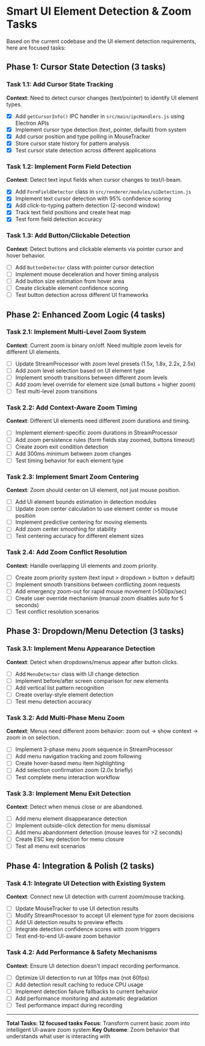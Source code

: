 # Smart UI Element Detection & Zoom Tasks

Based on the current codebase and the UI element detection requirements, here are focused tasks:

## Phase 1: Cursor State Detection (3 tasks)

### Task 1.1: Add Cursor State Tracking
**Context**: Need to detect cursor changes (text/pointer) to identify UI element types.
- [x] Add `getCursorInfo()` IPC handler in `src/main/ipcHandlers.js` using Electron APIs
- [x] Implement cursor type detection (text, pointer, default) from system
- [x] Add cursor position and type polling in MouseTracker
- [x] Store cursor state history for pattern analysis
- [x] Test cursor state detection across different applications

### Task 1.2: Implement Form Field Detection
**Context**: Detect text input fields when cursor changes to text/I-beam.
- [x] Add `FormFieldDetector` class in `src/renderer/modules/uiDetection.js`
- [x] Implement text cursor detection with 95% confidence scoring
- [x] Add click-to-typing pattern detection (2-second window)
- [x] Track text field positions and create heat map
- [x] Test form field detection accuracy

### Task 1.3: Add Button/Clickable Detection
**Context**: Detect buttons and clickable elements via pointer cursor and hover behavior.
- [ ] Add `ButtonDetector` class with pointer cursor detection
- [ ] Implement mouse deceleration and hover timing analysis
- [ ] Add button size estimation from hover area
- [ ] Create clickable element confidence scoring
- [ ] Test button detection across different UI frameworks

## Phase 2: Enhanced Zoom Logic (4 tasks)

### Task 2.1: Implement Multi-Level Zoom System
**Context**: Current zoom is binary on/off. Need multiple zoom levels for different UI elements.
- [ ] Update StreamProcessor with zoom level presets (1.5x, 1.8x, 2.2x, 2.5x)
- [ ] Add zoom level selection based on UI element type
- [ ] Implement smooth transitions between different zoom levels
- [ ] Add zoom level override for element size (small buttons = higher zoom)
- [ ] Test multi-level zoom transitions

### Task 2.2: Add Context-Aware Zoom Timing
**Context**: Different UI elements need different zoom durations and timing.
- [ ] Implement element-specific zoom durations in StreamProcessor
- [ ] Add zoom persistence rules (form fields stay zoomed, buttons timeout)
- [ ] Create zoom exit condition detection
- [ ] Add 300ms minimum between zoom changes
- [ ] Test timing behavior for each element type

### Task 2.3: Implement Smart Zoom Centering
**Context**: Zoom should center on UI element, not just mouse position.
- [ ] Add UI element bounds estimation in detection modules
- [ ] Update zoom center calculation to use element center vs mouse position
- [ ] Implement predictive centering for moving elements
- [ ] Add zoom center smoothing for stability
- [ ] Test centering accuracy for different element sizes

### Task 2.4: Add Zoom Conflict Resolution
**Context**: Handle overlapping UI elements and zoom priority.
- [ ] Create zoom priority system (text input > dropdown > button > default)
- [ ] Implement smooth transitions between conflicting zoom requests
- [ ] Add emergency zoom-out for rapid mouse movement (>500px/sec)
- [ ] Create user override mechanism (manual zoom disables auto for 5 seconds)
- [ ] Test conflict resolution scenarios

## Phase 3: Dropdown/Menu Detection (3 tasks)

### Task 3.1: Implement Menu Appearance Detection
**Context**: Detect when dropdowns/menus appear after button clicks.
- [ ] Add `MenuDetector` class with UI change detection
- [ ] Implement before/after screen comparison for new elements
- [ ] Add vertical list pattern recognition
- [ ] Create overlay-style element detection
- [ ] Test menu detection accuracy

### Task 3.2: Add Multi-Phase Menu Zoom
**Context**: Menus need different zoom behavior: zoom out → show context → zoom in on selection.
- [ ] Implement 3-phase menu zoom sequence in StreamProcessor
- [ ] Add menu navigation tracking and zoom following
- [ ] Create hover-based menu item highlighting
- [ ] Add selection confirmation zoom (2.0x briefly)
- [ ] Test complete menu interaction workflow

### Task 3.3: Implement Menu Exit Detection
**Context**: Detect when menus close or are abandoned.
- [ ] Add menu element disappearance detection
- [ ] Implement outside-click detection for menu dismissal
- [ ] Add menu abandonment detection (mouse leaves for >2 seconds)
- [ ] Create ESC key detection for menu closure
- [ ] Test all menu exit scenarios

## Phase 4: Integration & Polish (2 tasks)

### Task 4.1: Integrate UI Detection with Existing System
**Context**: Connect new UI detection with current zoom/mouse tracking.
- [ ] Update MouseTracker to use UI detection results
- [ ] Modify StreamProcessor to accept UI element type for zoom decisions
- [ ] Add UI detection results to preview effects
- [ ] Integrate detection confidence scores with zoom triggers
- [ ] Test end-to-end UI-aware zoom behavior

### Task 4.2: Add Performance & Safety Mechanisms
**Context**: Ensure UI detection doesn't impact recording performance.
- [ ] Optimize UI detection to run at 10fps max (not 60fps)
- [ ] Add detection result caching to reduce CPU usage
- [ ] Implement detection failure fallbacks to current behavior
- [ ] Add performance monitoring and automatic degradation
- [ ] Test performance impact during recording

---

**Total Tasks: 12 focused tasks**
**Focus**: Transform current basic zoom into intelligent UI-aware zoom system
**Key Outcome**: Zoom behavior that understands what user is interacting with